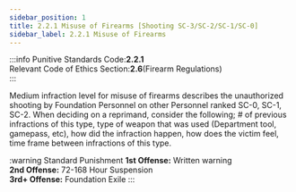 ```yaml
---
sidebar_position: 1
title: 2.2.1 Misuse of Firearms [Shooting SC-3/SC-2/SC-1/SC-0]
sidebar_label: 2.2.1 Misuse of Firearms
---
```


:::info
Punitive Standards Code:<TextColor color="#E46C07">**2.2.1**</TextColor> <br />
Relevant Code of Ethics Section:<TextColor color="#21E006">**2.6**</TextColor>(Firearm Regulations) <br />
:::

Medium infraction level for misuse of firearms describes the unauthorized shooting by Foundation Personnel on other Personnel ranked SC-0, SC-1, SC-2. When deciding on a reprimand, consider the following; # of previous infractions of this type, type of weapon that was used (Department tool, gamepass, etc), how did the infraction happen, how does the victim feel, time frame between infractions of this type.

:warning Standard Punishment
**1st Offense:** Written warning <br />
**2nd Offense:** 72-168 Hour Suspension <br />
**3rd+ Offense:** Foundation Exile
:::